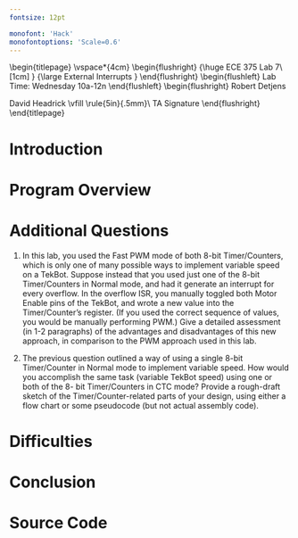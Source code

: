 ```yaml
---
fontsize: 12pt

monofont: 'Hack'
monofontoptions: 'Scale=0.6'
---
```


\begin{titlepage}
  \vspace*{4cm}
  \begin{flushright}
  {\huge
    ECE 375 Lab 7\\[1cm]
  }
  {\large
    External Interrupts
  }
  \end{flushright}
  \begin{flushleft}
  Lab Time: Wednesday 10a-12n
  \end{flushleft}
  \begin{flushright}
  Robert Detjens

  David Headrick
  \vfill
  \rule{5in}{.5mm}\\
  TA Signature
  \end{flushright}
\end{titlepage}

# Introduction

# Program Overview

# Additional Questions

1. In this lab, you used the Fast PWM mode of both 8-bit Timer/Counters, which
   is only one of many possible ways to implement variable speed on a TekBot.
   Suppose instead that you used just one of the 8-bit Timer/Counters in Normal
   mode, and had it generate an interrupt for every overflow. In the overflow
   ISR, you manually toggled both Motor Enable pins of the TekBot, and wrote a
   new value into the Timer/Counter’s register. (If you used the correct
   sequence of values, you would be manually performing PWM.) Give a detailed
   assessment (in 1-2 paragraphs) of the advantages and disadvantages of this
   new approach, in comparison to the PWM approach used in this lab.

2. The previous question outlined a way of using a single 8-bit Timer/Counter
   in Normal mode to implement variable speed. How would you accomplish the
   same task (variable TekBot speed) using one or both of the 8- bit
   Timer/Counters in CTC mode? Provide a rough-draft sketch of the
   Timer/Counter-related parts of your design, using either a flow chart or some
   pseudocode (but not actual assembly code).



# Difficulties

# Conclusion

# Source Code

```asm

```
